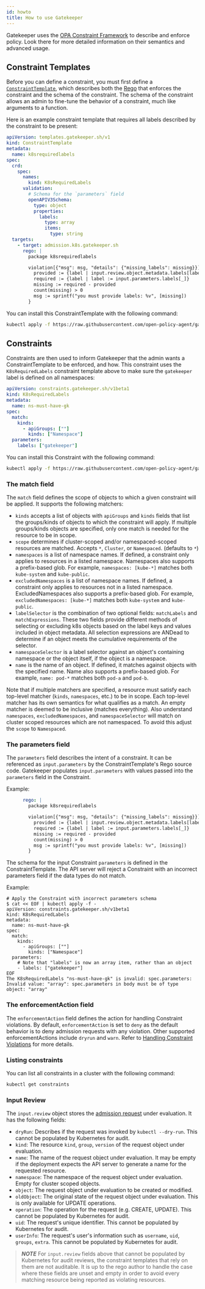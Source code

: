 ```yaml
---
id: howto
title: How to use Gatekeeper
---
```


Gatekeeper uses the [OPA Constraint Framework](https://github.com/open-policy-agent/frameworks/tree/master/constraint) to describe and enforce policy. Look there for more detailed information on their semantics and advanced usage.

## Constraint Templates

Before you can define a constraint, you must first define a [`ConstraintTemplate`](constrainttemplates.md), which describes both the [Rego](https://www.openpolicyagent.org/docs/latest/#rego) that enforces the constraint and the schema of the constraint. The schema of the constraint allows an admin to fine-tune the behavior of a constraint, much like arguments to a function.

Here is an example constraint template that requires all labels described by the constraint to be present:

```yaml
apiVersion: templates.gatekeeper.sh/v1
kind: ConstraintTemplate
metadata:
  name: k8srequiredlabels
spec:
  crd:
    spec:
      names:
        kind: K8sRequiredLabels
      validation:
        # Schema for the `parameters` field
        openAPIV3Schema:
          type: object
          properties:
            labels:
              type: array
              items:
                type: string
  targets:
    - target: admission.k8s.gatekeeper.sh
      rego: |
        package k8srequiredlabels

        violation[{"msg": msg, "details": {"missing_labels": missing}}] {
          provided := {label | input.review.object.metadata.labels[label]}
          required := {label | label := input.parameters.labels[_]}
          missing := required - provided
          count(missing) > 0
          msg := sprintf("you must provide labels: %v", [missing])
        }
```

You can install this ConstraintTemplate with the following command:

```sh
kubectl apply -f https://raw.githubusercontent.com/open-policy-agent/gatekeeper/master/demo/basic/templates/k8srequiredlabels_template.yaml
```

## Constraints

Constraints are then used to inform Gatekeeper that the admin wants a ConstraintTemplate to be enforced, and how. This constraint uses the `K8sRequiredLabels` constraint template above to make sure the `gatekeeper` label is defined on all namespaces:

```yaml
apiVersion: constraints.gatekeeper.sh/v1beta1
kind: K8sRequiredLabels
metadata:
  name: ns-must-have-gk
spec:
  match:
    kinds:
      - apiGroups: [""]
        kinds: ["Namespace"]
  parameters:
    labels: ["gatekeeper"]
```

You can install this Constraint with the following command:

```sh
kubectl apply -f https://raw.githubusercontent.com/open-policy-agent/gatekeeper/master/demo/basic/constraints/all_ns_must_have_gatekeeper.yaml
```
### The match field

The `match` field defines the scope of objects to which a given constraint will be applied. It supports the following matchers:

   * `kinds` accepts a list of objects with `apiGroups` and `kinds` fields that list the groups/kinds of objects to which the constraint will apply. If multiple groups/kinds objects are specified, only one match is needed for the resource to be in scope.
   * `scope` determines if cluster-scoped and/or namespaced-scoped resources are matched.  Accepts `*`, `Cluster`, or `Namespaced`. (defaults to `*`)
   * `namespaces` is a list of namespace names. If defined, a constraint only applies to resources in a listed namespace.  Namespaces also supports a prefix-based glob.  For example, `namespaces: [kube-*]` matches both `kube-system` and `kube-public`.
   * `excludedNamespaces` is a list of namespace names. If defined, a constraint only applies to resources not in a listed namespace. ExcludedNamespaces also supports a prefix-based glob.  For example, `excludedNamespaces: [kube-*]` matches both `kube-system` and `kube-public`.
   * `labelSelector` is the combination of two optional fields: `matchLabels` and `matchExpressions`.  These two fields provide different methods of selecting or excluding k8s objects based on the label keys and values included in object metadata.  All selection expressions are ANDead to determine if an object meets the cumulative requirements of the selector.
   * `namespaceSelector` is a label selector against an object's containing namespace or the object itself, if the object is a namespace.
   * `name` is the name of an object.  If defined, it matches against objects with the specified name.  Name also supports a prefix-based glob.  For example, `name: pod-*` matches both `pod-a` and `pod-b`.

Note that if multiple matchers are specified, a resource must satisfy each top-level matcher (`kinds`, `namespaces`, etc.) to be in scope. Each top-level matcher has its own semantics for what qualifies as a match. An empty matcher is deemed to be inclusive (matches everything). Also understand `namespaces`, `excludedNamespaces`, and `namespaceSelector` will match on cluster scoped resources which are not namespaced. To avoid this adjust the `scope` to `Namespaced`.

### The parameters field

The `parameters` field describes the intent of a constraint. It can be referenced as `input.parameters` by the ConstraintTemplate's Rego source code. Gatekeeper populates `input.parameters` with values passed into the `parameters` field in the Constraint.

Example:
```yaml
      rego: |
        package k8srequiredlabels

        violation[{"msg": msg, "details": {"missing_labels": missing}}] {
          provided := {label | input.review.object.metadata.labels[label]}
          required := {label | label := input.parameters.labels[_]}
          missing := required - provided
          count(missing) > 0
          msg := sprintf("you must provide labels: %v", [missing])
        }
```
The schema for the input Constraint `parameters` is defined in the ConstraintTemplate. The API server will reject a Constraint with an incorrect parameters field if the data types do not match.

Example:
```shell
# Apply the Constraint with incorrect parameters schema
$ cat << EOF | kubectl apply -f -
apiVersion: constraints.gatekeeper.sh/v1beta1
kind: K8sRequiredLabels
metadata:
  name: ns-must-have-gk
spec:
  match:
    kinds:
      - apiGroups: [""]
        kinds: ["Namespace"]
  parameters:
    # Note that "labels" is now an array item, rather than an object
    - labels: ["gatekeeper"]
EOF
The K8sRequiredLabels "ns-must-have-gk" is invalid: spec.parameters: Invalid value: "array": spec.parameters in body must be of type object: "array"
```

### The enforcementAction field

The `enforcementAction` field defines the action for handling Constraint violations. By default, `enforcementAction` is set to `deny` as the default behavior is to deny admission requests with any violation. Other supported enforcementActions include `dryrun` and `warn`. Refer to [Handling Constraint Violations](violations.md) for more details.

### Listing constraints
You can list all constraints in a cluster with the following command:

```sh
kubectl get constraints
```

### Input Review

The `input.review` object stores the [admission request](https://pkg.go.dev/k8s.io/kubernetes/pkg/apis/admission#AdmissionRequest) under evaluation. It has the following fields:
- `dryRun`: Describes if the request was invoked by `kubectl --dry-run`. This cannot be populated by Kubernetes for audit.
- `kind`: The resource `kind`, `group`, `version` of the request object under evaluation.
- `name`: The name of the request object under evaluation. It may be empty if the deployment expects the API server to generate a name for the requested resource.
- `namespace`: The namespace of the request object under evaluation. Empty for cluster scoped objects.
- `object`: The request object under evaluation to be created or modified.
- `oldObject`: The original state of the request object under evaluation. This is only available for UPDATE operations.
- `operation`: The operation for the request (e.g. CREATE, UPDATE). This cannot be populated by Kubernetes for audit.
- `uid`: The request's unique identifier. This cannot be populated by Kubernetes for audit.
- `userInfo`: The request's user's information such as `username`, `uid`, `groups`, `extra`. This cannot be populated by Kubernetes for audit.

> **_NOTE_** For `input.review` fields above that cannot be populated by Kubernetes for audit reviews, the constraint templates that rely on them are not auditable. It is up to the rego author to handle the case where these fields are unset and empty in order to avoid every matching resource being reported as violating resources. 
